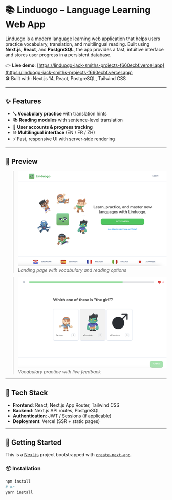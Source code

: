 # 📚 Linduogo – Language Learning Web App

Linduogo is a modern language learning web application that helps users practice vocabulary, translation, and multilingual reading. Built using **Next.js**, **React**, and **PostgreSQL**, the app provides a fast, intuitive interface and stores user progress in a persistent database.

👉 **Live demo**: [https://linduogo-jack-smiths-projects-f660ecbf.vercel.app](https://linduogo-jack-smiths-projects-f660ecbf.vercel.app)  
🛠️ Built with: Next.js 14, React, PostgreSQL, Tailwind CSS

---

## ✨ Features

- 🔤 **Vocabulary practice** with translation hints
- 📚 **Reading modules** with sentence-level translation
- 📝 **User accounts & progress tracking**
- 🌐 **Multilingual interface** (EN / FR / ZH)
- ⚡ Fast, responsive UI with server-side rendering

---

## 📸 Preview

<!-- 🖼️ You can add screenshots here -->
> ![Screenshot of homepage](./public/screenshots/homepage.png)  
> *Landing page with vocabulary and reading options*

> ![Screenshot of exercise module](./public/screenshots/exercise.png)  
> *Vocabulary practice with live feedback*

<!-- 💡 Put your screenshots inside a `public/screenshots/` folder or use direct image URLs -->

---

## 🧠 Tech Stack

- **Frontend**: React, Next.js App Router, Tailwind CSS
- **Backend**: Next.js API routes, PostgreSQL
- **Authentication**: JWT / Sessions (if applicable)
- **Deployment**: Vercel (SSR + static pages)

---

## 🚀 Getting Started

This is a [Next.js](https://nextjs.org) project bootstrapped with [`create-next-app`](https://nextjs.org/docs/app/api-reference/cli/create-next-app).

### 📦 Installation

```bash
npm install
# or
yarn install
